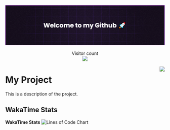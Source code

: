 <img src="banner.png">
<p align="center"> 
  Visitor count<br>
<img src="https://profile-counter.glitch.me/Danny2Forever/count.svg"/>
</p>

<a href="https://www.youtube.com/watch?v=oSjzMHQv-M8" target="_blank"><img src="https://cdn.discordapp.com/attachments/993443274578743306/1043579102835265566/7191b49be7a0509c.gif" align="right"></a>

# My Project

This is a description of the project.

## WakaTime Stats

<!--START_SECTION:waka-->
**WakaTime Stats**
![Lines of Code Chart](https://wakatime.com/badge/user/Danny2Forever.svg)
<!--END_SECTION:waka-->

